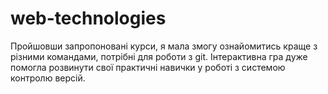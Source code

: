 # web-technologies
Пройшовши запропоновані курси, я мала змогу ознайомитись краще з різними командами, потрібні для роботи з git. Інтерактивна гра дуже помогла розвинути свої практичні навички у роботі з системою контролю версій.
